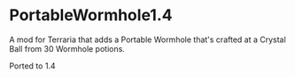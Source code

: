 # PortableWormhole1.4
A mod for Terraria that adds a Portable Wormhole that's crafted at a Crystal Ball from 30 Wormhole potions.

Ported to 1.4
